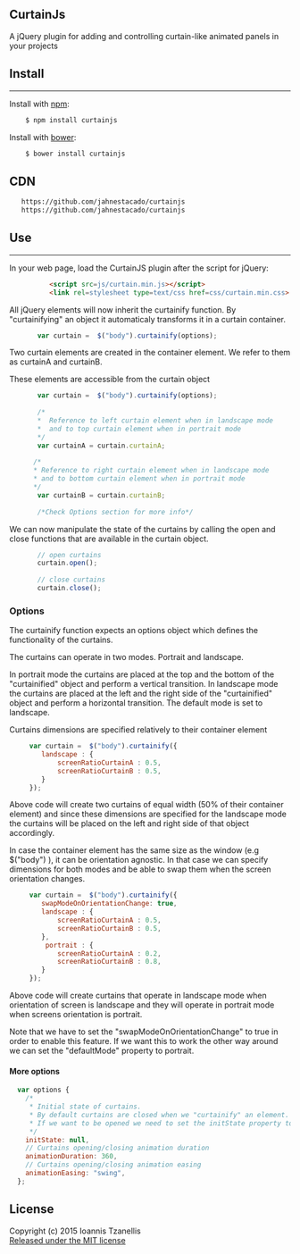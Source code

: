 
CurtainJs
-----------

A jQuery plugin for adding and controlling curtain-like animated panels in your projects

## Install
---
 Install with [npm](npmjs.org):
```bash
    $ npm install curtainjs
```
 Install with [bower](http://bower.io/):
```bash
    $ bower install curtainjs
```

## CDN
```bash
   https://github.com/jahnestacado/curtainjs
   https://github.com/jahnestacado/curtainjs
```

## Use
---
In your web page, load the CurtainJS plugin after the script for jQuery:

```html
          <script src=js/curtain.min.js></script>
          <link rel=stylesheet type=text/css href=css/curtain.min.css>
```

All jQuery elements will now inherit the curtainify function. By "curtainifying" an object it automaticaly transforms it in a curtain container. 
```javascript
       var curtain =  $("body").curtainify(options);
```
Two curtain elements are created in the container element. We refer to them as curtainA and curtainB.

These elements are accessible from the curtain object
```javascript
       var curtain =  $("body").curtainify(options);
       
       /* 
       *  Reference to left curtain element when in landscape mode
       *  and to top curtain element when in portrait mode
       */
       var curtainA = curtain.curtainA;
       
      /* 
      * Reference to right curtain element when in landscape mode 
      * and to bottom curtain element when in portrait mode
      */
       var curtainB = curtain.curtainB;
       
       /*Check Options section for more info*/
```

We can now manipulate the state of the curtains by calling the open and close functions that are available in the curtain object.
```javascript
       // open curtains
       curtain.open();
       
       // close curtains
       curtain.close();
```
### Options
The curtainify function expects an options object which defines the functionality of the curtains. 

The curtains can operate in two modes. Portrait and landscape.

In portrait mode the curtains are placed at the top and the bottom of the "curtainified" object and perform a vertical transition. In landscape mode the curtains are placed at the left and the right side of the "curtainified" object and perform a horizontal transition. The default mode is set to landscape.

Curtains dimensions are specified relatively to their container element
```javascript
     var curtain =  $("body").curtainify({
        landscape : {
            screenRatioCurtainA : 0.5,
            screenRatioCurtainB : 0.5,
        }
     });
```
Above code will create two curtains of equal width (50% of their container element) and since these dimensions are specified for the landscape mode the curtains will be placed on the left and right side of that object accordingly.

In case the container element has the same size as the window (e.g  $("body") ), it can be orientation agnostic. In that case we can specify dimensions for both modes and be able to swap them when the screen orientation changes.

```javascript
     var curtain =  $("body").curtainify({
        swapModeOnOrientationChange: true,
        landscape : {
            screenRatioCurtainA : 0.5,
            screenRatioCurtainB : 0.5,
        },
         portrait : {
            screenRatioCurtainA : 0.2,
            screenRatioCurtainB : 0.8,
        }
     });
```
Above code will create curtains that operate in landscape mode when orientation of screen is landscape and they will operate in portrait mode when screens orientation is portrait.

Note that we have to set the "swapModeOnOrientationChange" to true in order to enable this feature. If we want this to work the other way around we can set the "defaultMode" property to portrait.

#### More options
```javascript
  var options {
    /*
     * Initial state of curtains. 
     * By default curtains are closed when we "curtainify" an element.
     * If we want to be opened we need to set the initState property to "active"
     */
    initState: null,
    // Curtains opening/closing animation duration
    animationDuration: 360,
    // Curtains opening/closing animation easing
    animationEasing: "swing",
  };
```

## License
Copyright (c) 2015 Ioannis Tzanellis<br>
[Released under the MIT license](https://github.com/jahnestacado/curtainjs/blob/master/LICENSE) 
